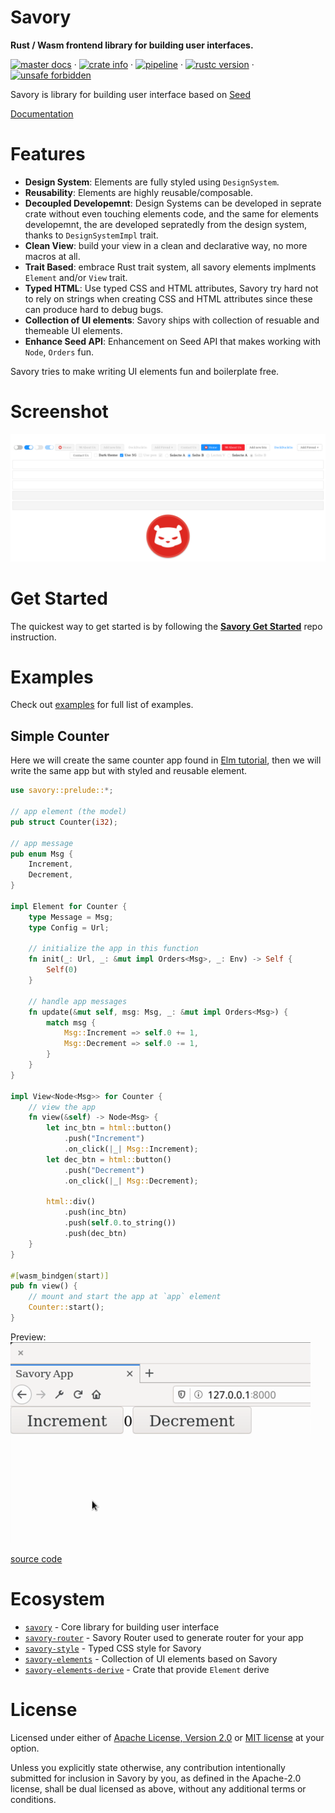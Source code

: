 # Savory
**Rust / Wasm frontend library for building user interfaces.**

[![master docs](https://img.shields.io/badge/docs-master-blue.svg)](https://malrusayni.gitlab.io/savory/savory/)
&middot;
[![crate info](https://img.shields.io/crates/v/savory.svg)](https://crates.io/crates/savory)
&middot;
[![pipeline](https://gitlab.com/MAlrusayni/savory/badges/master/pipeline.svg)](https://gitlab.com/MAlrusayni/savory/pipelines)
&middot;
[![rustc version](https://img.shields.io/badge/rustc-stable-green.svg)](https://crates.io/crates/savory)
&middot;
[![unsafe forbidden](https://img.shields.io/badge/unsafe-forbidden-success.svg)](https://github.com/rust-secure-code/safety-dance/)

Savory is library for building user interface based on [Seed]

[Documentation](https://malrusayni.gitlab.io/savory/savory/)

# Features

- **Design System**: Elements are fully styled using `DesignSystem`.
- **Reusability**: Elements are highly reusable/composable.
- **Decoupled Developemnt**: Design Systems can be developed in seprate crate
  without even touching elements code, and the same for elements developemnt,
  the are developed sepratedly from the design system, thanks to
  `DesignSystemImpl` trait.
- **Clean View**: build your view in a clean and declarative way, no more macros at
  all.
- **Trait Based**: embrace Rust trait system, all savory elements implments
  `Element` and/or `View` trait.
- **Typed HTML**: Use typed CSS and HTML attributes, Savory try hard not to rely
  on strings when creating CSS and HTML attributes since these can produce hard
  to debug bugs.
- **Collection of UI elements**: Savory ships with collection of resuable and
  themeable UI elements.
- **Enhance Seed API**: Enhancement on Seed API that makes working with `Node`,
  `Orders` fun.

Savory tries to make writing UI elements fun and boilerplate free.

# Screenshot

![Screenshot](docs-resources/screenshot.png)

# Get Started

The quickest way to get started is by following the [**Savory Get
Started**](https://gitlab.com/MAlrusayni/savory-quick-start) repo instruction.

# Examples

Check out [examples](./examples) for full list of examples.

## Simple Counter

Here we will create the same counter app found in [Elm tutorial], then we will
write the same app but with styled and reusable element.

```rust
use savory::prelude::*;

// app element (the model)
pub struct Counter(i32);

// app message
pub enum Msg {
    Increment,
    Decrement,
}

impl Element for Counter {
    type Message = Msg;
    type Config = Url;

    // initialize the app in this function
    fn init(_: Url, _: &mut impl Orders<Msg>, _: Env) -> Self {
        Self(0)
    }

    // handle app messages
    fn update(&mut self, msg: Msg, _: &mut impl Orders<Msg>) {
        match msg {
            Msg::Increment => self.0 += 1,
            Msg::Decrement => self.0 -= 1,
        }
    }
}

impl View<Node<Msg>> for Counter {
    // view the app
    fn view(&self) -> Node<Msg> {
        let inc_btn = html::button()
            .push("Increment")
            .on_click(|_| Msg::Increment);
        let dec_btn = html::button()
            .push("Decrement")
            .on_click(|_| Msg::Decrement);

        html::div()
            .push(inc_btn)
            .push(self.0.to_string())
            .push(dec_btn)
    }
}

#[wasm_bindgen(start)]
pub fn view() {
    // mount and start the app at `app` element
    Counter::start();
}
```

Preview:
![Screenshot](docs-resources/simple-counter.png)

[source code](https://gitlab.com/MAlrusayni/savory/-/tree/master/examples/simple_counter)


# Ecosystem

- [`savory`] - Core library for building user interface
- [`savory-router`] - Savory Router used to generate router for your app
- [`savory-style`] - Typed CSS style for Savory
- [`savory-elements`] - Collection of UI elements based on Savory
- [`savory-elements-derive`] - Crate that provide `Element` derive

# License

Licensed under either of <a href="LICENSE-APACHE">Apache License, Version
2.0</a> or <a href="LICENSE-MIT">MIT license</a> at your option.

Unless you explicitly state otherwise, any contribution intentionally submitted
for inclusion in Savory by you, as defined in the Apache-2.0 license, shall be
dual licensed as above, without any additional terms or conditions.


[Seed]: https://seed-rs.org/
[Elm tutorial]: https://guide.elm-lang.org/
[`savory`]: https://gitlab.com/MAlrusayni/savory/tree/master/core
[`savory-router`]: https://gitlab.com/MAlrusayni/savory/tree/master/router
[`savory-style`]: https://gitlab.com/MAlrusayni/savory/tree/master/style
[`savory-elements`]: https://gitlab.com/MAlrusayni/savory/tree/master/elements
[`savory-elements-derive`]: https://gitlab.com/MAlrusayni/savory/tree/master/elements-derive
